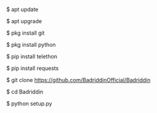 $ apt update

$ apt upgrade

$ pkg install git

$ pkg install python

$ pip install telethon

$ pip install requests

$ git clone https://github.com/BadriddinOfficial/Badriddin

$ cd Badriddin

$ python setup.py
